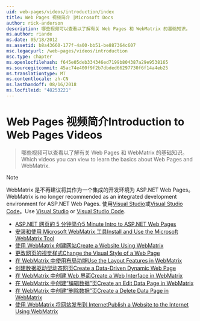 ```yaml
---
uid: web-pages/videos/introduction/index
title: Web Pages 视频简介 |Microsoft Docs
author: rick-anderson
description: 哪些视频可以查看以了解有关 Web Pages 和 WebMatrix 的基础知识。
ms.author: riande
ms.date: 05/18/2012
ms.assetid: b8a43660-177f-4a00-bb51-be887364c607
msc.legacyurl: /web-pages/videos/introduction
msc.type: chapter
ms.openlocfilehash: f645e05deb334346ed7199b804387a29e9538165
ms.sourcegitcommit: 45ac74e400f9f2b7dbded66297730f6f14a4eb25
ms.translationtype: MT
ms.contentlocale: zh-CN
ms.lasthandoff: 08/16/2018
ms.locfileid: "48253221"
---
```

<a name="introduction-to-web-pages-videos"></a><span data-ttu-id="4fec0-103">Web Pages 视频简介</span><span class="sxs-lookup"><span data-stu-id="4fec0-103">Introduction to Web Pages Videos</span></span>
====================
> <span data-ttu-id="4fec0-104">哪些视频可以查看以了解有关 Web Pages 和 WebMatrix 的基础知识。</span><span class="sxs-lookup"><span data-stu-id="4fec0-104">Which videos you can view to learn the basics about Web Pages and WebMatrix.</span></span>

> [!NOTE] 
> <span data-ttu-id="4fec0-105">WebMatrix 是不再建议将其作为一个集成的开发环境为 ASP.NET Web Pages。</span><span class="sxs-lookup"><span data-stu-id="4fec0-105">WebMatrix is no longer recommended as an integrated development environment for ASP.NET Web Pages.</span></span> <span data-ttu-id="4fec0-106">使用[Visual Studio](xref:aspnet/web-pages/overview/getting-started/program-asp-net-web-pages-in-visual-studio)或[Visual Studio Code](https://code.visualstudio.com/)。</span><span class="sxs-lookup"><span data-stu-id="4fec0-106">Use [Visual Studio](xref:aspnet/web-pages/overview/getting-started/program-asp-net-web-pages-in-visual-studio) or [Visual Studio Code](https://code.visualstudio.com/).</span></span>


- [<span data-ttu-id="4fec0-107">ASP.NET 网页的 5 分钟简介</span><span class="sxs-lookup"><span data-stu-id="4fec0-107">5 Minute Intro to ASP.NET Web Pages</span></span>](5-minute-introduction-to-aspnet-web-pages.md)
- [<span data-ttu-id="4fec0-108">安装和使用 Microsoft WebMatrix 工具</span><span class="sxs-lookup"><span data-stu-id="4fec0-108">Install and Use the Microsoft WebMatrix Tool</span></span>](install-and-use-the-microsoft-webmatrix-tool.md)
- [<span data-ttu-id="4fec0-109">使用 WebMatrix 创建网站</span><span class="sxs-lookup"><span data-stu-id="4fec0-109">Create a Website Using WebMatrix</span></span>](create-a-website-using-webmatrix.md)
- [<span data-ttu-id="4fec0-110">更改网页的视觉样式</span><span class="sxs-lookup"><span data-stu-id="4fec0-110">Change the Visual Style of a Web Page</span></span>](change-the-visual-style-of-a-web-page.md)
- [<span data-ttu-id="4fec0-111">在 WebMatrix 中使用布局功能</span><span class="sxs-lookup"><span data-stu-id="4fec0-111">Use the Layout Features in WebMatrix</span></span>](use-the-layout-features-in-webmatrix.md)
- [<span data-ttu-id="4fec0-112">创建数据驱动型动态网页</span><span class="sxs-lookup"><span data-stu-id="4fec0-112">Create a Data-Driven Dynamic Web Page</span></span>](create-a-data-driven-dynamic-web-page.md)
- [<span data-ttu-id="4fec0-113">在 WebMatrix 中创建 Web 界面</span><span class="sxs-lookup"><span data-stu-id="4fec0-113">Create a Web Interface in WebMatrix</span></span>](create-a-web-interface-in-webmatrix.md)
- [<span data-ttu-id="4fec0-114">在 WebMatrix 中创建“编辑数据”页</span><span class="sxs-lookup"><span data-stu-id="4fec0-114">Create an Edit Data Page in WebMatrix</span></span>](create-an-edit-data-page-in-webmatrix.md)
- [<span data-ttu-id="4fec0-115">在 WebMatrix 中创建“删除数据”页</span><span class="sxs-lookup"><span data-stu-id="4fec0-115">Create a Delete Data Page in WebMatrix</span></span>](create-a-delete-data-page-in-webmatrix.md)
- [<span data-ttu-id="4fec0-116">使用 WebMatrix 将网站发布到 Internet</span><span class="sxs-lookup"><span data-stu-id="4fec0-116">Publish a Website to the Internet Using WebMatrix</span></span>](publish-a-website-to-the-internet-using-webmatrix.md)
